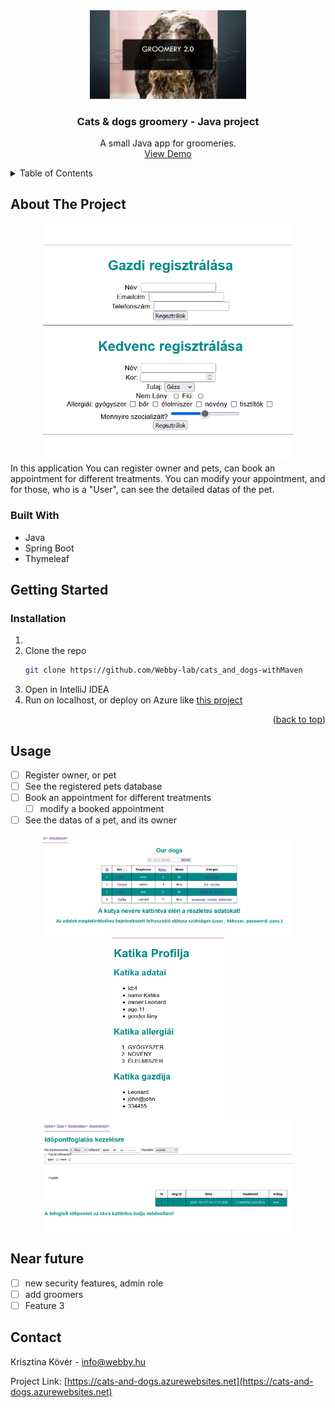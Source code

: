  <div align="center">
  <a href="https://github.com/github_username/repo_name">
    <img src="img/c&d.jpg" alt="Logo" width="250">
  </a>
<h3 align="center">Cats & dogs groomery - Java project</h3>
  <p align="center">
    A small Java app for groomeries.
    <br />
   <a href="https://cats-and-dogs.azurewebsites.net/">View Demo</a>
    
  </p>
</div>


<!-- TABLE OF CONTENTS -->
<details>
  <summary>Table of Contents</summary>
  <ol>
    <li>
      <a href="#about-the-project">About The Project</a>
      <ul>
        <li><a href="#built-with">Built With</a></li>
      </ul>
    </li>
   <li>
      <a href="#getting-started">Getting Started</a>
      <ul>
        <li><a href="#installation">Installation</a></li>
      </ul>
    </li>
    <li><a href="#usage">Usage</a></li>
    <li><a href="#near-future">Near future</a></li>
    <li><a href="#contact">Contact</a></li>
  </ol>
</details>



<!-- ABOUT THE PROJECT -->
## About The Project
<div align="center">
<img src="img/registration.png" alt="Project" width="400">
</div>
In this application You can register owner and pets, can book an appointment for different treatments. You can modify your appointment, and for those, who is a "User", can see the detailed datas of the pet.


### Built With

* Java
* Spring Boot
* Thymeleaf

<!-- GETTING STARTED -->
## Getting Started


### Installation

1. 
2. Clone the repo
   ```sh
   git clone https://github.com/Webby-lab/cats_and_dogs-withMaven
   ```
3. Open in IntelliJ IDEA
4. Run on localhost, or deploy on Azure like  <a href="https://cats-and-dogs.azurewebsites.net/">this project</a>

<p align="right">(<a href="#readme-top">back to top</a>)</p>

<!-- USAGE EXAMPLES -->
## Usage
- [ ] Register owner, or pet
- [ ] See the registered pets database
- [ ] Book an appointment for different treatments
    - [ ] modify a booked appointment
- [ ] See the datas of a pet, and its owner

<p align="center">
<img src="img/dogs.png" width="400">
<img src="img/dog.png" width="180">
<img src="img/appointmentreg.png" width="400">



## Near future
- [ ] new security features, admin role
- [ ] add groomers
- [ ] Feature 3

<!-- CONTACT -->
## Contact

Krisztina Kövér  - info@webby.hu

Project Link: [https://cats-and-dogs.azurewebsites.net](https://cats-and-dogs.azurewebsites.net)



